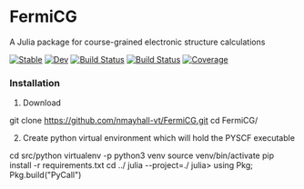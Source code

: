 # FermiCG
A Julia package for course-grained electronic structure calculations

[![Stable](https://img.shields.io/badge/docs-stable-blue.svg)](https://nmayhall.github.io/fermi_cg.jl/stable)
[![Dev](https://img.shields.io/badge/docs-dev-blue.svg)](https://nmayhall.github.io/fermi_cg.jl/dev)
[![Build Status](https://github.com/nmayhall/fermi_cg.jl/workflows/CI/badge.svg)](https://github.com/nmayhall/fermi_cg.jl/actions)
[![Build Status](https://travis-ci.com/nmayhall/fermi_cg.jl.svg?branch=master)](https://travis-ci.com/nmayhall/fermi_cg.jl)
[![Coverage](https://codecov.io/gh/nmayhall/fermi_cg.jl/branch/master/graph/badge.svg)](https://codecov.io/gh/nmayhall/fermi_cg.jl)


### Installation
1. Download

git clone https://github.com/nmayhall-vt/FermiCG.git
cd FermiCG/


2. Create python virtual environment which will hold the PYSCF executable

cd src/python
virtualenv -p python3 venv
source venv/bin/activate
pip install -r requirements.txt
cd ../
julia --project=./
julia> using Pkg; Pkg.build("PyCall")
